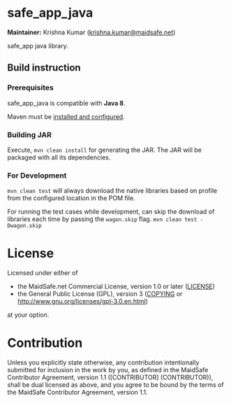 # safe_app_java

**Maintainer:** Krishna Kumar (krishna.kumar@maidsafe.net)

safe_app java library.

## Build instruction

### Prerequisites

safe_app_java is compatible with **Java 8**.

Maven must be [installed and configured](https://maven.apache.org/install.html).

### Building JAR

Execute, `mvn clean install` for generating the JAR. The JAR will be packaged with all its dependencies.


### For Development

`mvn clean test` will always download the native libraries based on profile from the configured location in the POM file. 

For running the test cases while development, can skip the download of libraries each time by passing the `wagon.skip` flag.
`mvn clean test -Dwagon.skip`


# License

Licensed under either of

* the MaidSafe.net Commercial License, version 1.0 or later ([LICENSE](LICENSE))
* the General Public License (GPL), version 3 ([COPYING](COPYING) or http://www.gnu.org/licenses/gpl-3.0.en.html)

at your option.

# Contribution

Unless you explicitly state otherwise, any contribution intentionally submitted for inclusion in the
work by you, as defined in the MaidSafe Contributor Agreement, version 1.1 ([CONTRIBUTOR]
(CONTRIBUTOR)), shall be dual licensed as above, and you agree to be bound by the terms of the
MaidSafe Contributor Agreement, version 1.1.


